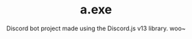 <h1 align="center">
  a.exe
</h1>

<p align="center">
Discord bot project made using the Discord.js v13 library. woo~
<p/>
